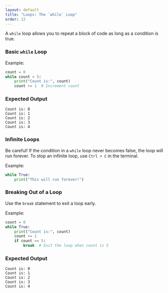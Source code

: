 ```yaml
---
layout: default
title: "Loops: The `while` Loop"
order: 12
---
```


A `while` loop allows you to repeat a block of code as long as a condition is true.

### Basic `while` Loop

Example:

```python
count = 0
while count < 5:
    print("Count is:", count)
    count += 1  # Increment count
```

### Expected Output

```plaintext
Count is: 0
Count is: 1
Count is: 2
Count is: 3
Count is: 4
```

### Infinite Loops

Be careful! If the condition in a `while` loop never becomes false, the loop will run forever. To stop an infinite loop, use `Ctrl + C` in the terminal.

Example:

```python
while True:
    print("This will run forever!")
```

### Breaking Out of a Loop

Use the `break` statement to exit a loop early.

Example:

```python
count = 0
while True:
    print("Count is:", count)
    count += 1
    if count == 5:
        break  # Exit the loop when count is 5
```

### Expected Output

```plaintext
Count is: 0
Count is: 1
Count is: 2
Count is: 3
Count is: 4
```